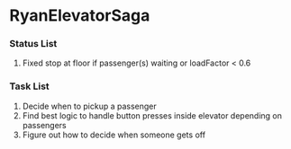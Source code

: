 # RyanElevatorSaga

### Status List 

1. Fixed stop at floor if passenger(s) waiting or loadFactor < 0.6

### Task List

1. Decide when to pickup a passenger
2. Find best logic to handle button presses inside elevator depending on passengers
3. Figure out how to decide when someone gets off

